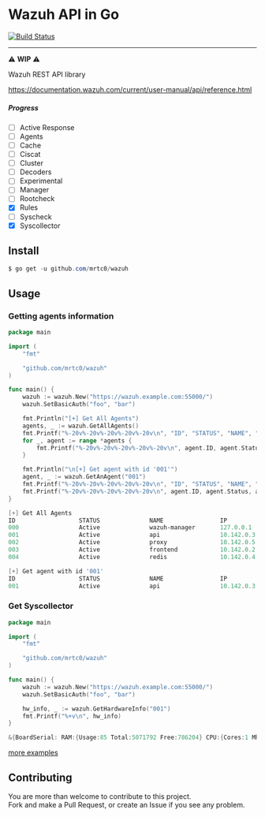 # Wazuh API in Go 

[![Build Status](https://travis-ci.org/mrtc0/wazuh.svg?branch=master)](https://travis-ci.org/mrtc0/wazuh)

---

:warning: **WIP** :warning:

Wazuh REST API library

https://documentation.wazuh.com/current/user-manual/api/reference.html

##### Progress

- [ ] Active Response
- [ ] Agents
- [ ] Cache
- [ ] Ciscat
- [ ] Cluster
- [ ] Decoders
- [ ] Experimental
- [ ] Manager
- [ ] Rootcheck
- [x] Rules
- [ ] Syscheck
- [x] Syscollector

## Install

```powershell
$ go get -u github.com/mrtc0/wazuh
```

## Usage

### Getting agents information

```go
package main

import (
	"fmt"

	"github.com/mrtc0/wazuh"
)

func main() {
	wazuh := wazuh.New("https://wazuh.example.com:55000/")
	wazuh.SetBasicAuth("foo", "bar")

	fmt.Println("[+] Get All Agents")
	agents, _ := wazuh.GetAllAgents()
	fmt.Printf("%-20v%-20v%-20v%-20v%-20v\n", "ID", "STATUS", "NAME", "IP", "OS")
	for _, agent := range *agents {
		fmt.Printf("%-20v%-20v%-20v%-20v%-20v\n", agent.ID, agent.Status, agent.Name, agent.IP, agent.Os.Name)
	}

	fmt.Println("\n[+] Get agent with id '001'")
	agent, _ := wazuh.GetAnAgent("001")
	fmt.Printf("%-20v%-20v%-20v%-20v%-20v\n", "ID", "STATUS", "NAME", "IP", "OS")
	fmt.Printf("%-20v%-20v%-20v%-20v%-20v\n", agent.ID, agent.Status, agent.Name, agent.IP, agent.Os.Name)
}
```

```powershell
[+] Get All Agents
ID                  STATUS              NAME                IP                  OS
000                 Active              wazuh-manager       127.0.0.1           Ubuntu
001                 Active              api                 10.142.0.3          Ubuntu
002                 Active              proxy               10.142.0.5          Ubuntu
003                 Active              frontend            10.142.0.2          Ubuntu
004                 Active              redis               10.142.0.4          Ubuntu

[+] Get agent with id '001'
ID                  STATUS              NAME                IP                  OS
001                 Active              api                 10.142.0.3          Ubuntu
```

### Get Syscollector

```go
package main

import (
	"fmt"

	"github.com/mrtc0/wazuh"
)

func main() {
	wazuh := wazuh.New("https://wazuh.example.com:55000/")
	wazuh.SetBasicAuth("foo", "bar")

	hw_info, _ := wazuh.GetHardwareInfo("001")
	fmt.Printf("%+v\n", hw_info)
}
```

```powershell
&{BoardSerial: RAM:{Usage:85 Total:5071792 Free:786204} CPU:{Cores:1 Mhz:2300 Name:Intel(R) Xeon(R) CPU @ 2.30GHz} Scan:{ID:1887178901 Time:2019/01/05 20:05:38}}
```

[more examples](./example)

## Contributing

You are more than welcome to contribute to this project.  
Fork and make a Pull Request, or create an Issue if you see any problem.


